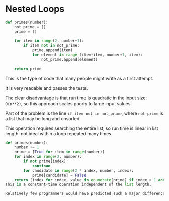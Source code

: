 # Nested Loops

```python
def primes(number):
    not_prime = []
    prime = []
    
    for item in range(2, number+1):
        if item not in not_prime:
            prime.append(item) 
            for element in range (item*item, number+1, item):
                not_prime.append(element)
    
    return prime
```

This is the type of code that many people might write as a first attempt.

It is very readable and passes the tests.

The clear disadvantage is that run time is quadratic in the input size: `O(n**2)`, so this approach scales poorly to large input values.

Part of the problem is the line `if item not in not_prime`, where `not-prime` is a list that may be long and unsorted.

This operation requires searching the entire list, so run time is linear in list length: not ideal within a loop repeated many times.

```python
def primes(number):
    number += 1
    prime = [True for item in range(number)]
    for index in range(2, number):
        if not prime[index]:
            continue
        for candidate in range(2 * index, number, index):
            prime[candidate] = False
    return [index for index, value in enumerate(prime) if index > 1 and value]
This is a constant-time operation independent of the list length.

Relatively few programmers would have predicted such a major difference just by looking at the code, so if performance matters we should always test, not guess.
